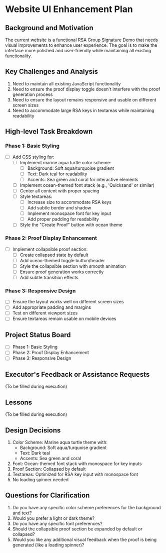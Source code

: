 # Website UI Enhancement Plan

## Background and Motivation
The current website is a functional RSA Group Signature Demo that needs visual improvements to enhance user experience. The goal is to make the interface more polished and user-friendly while maintaining all existing functionality.

## Key Challenges and Analysis
1. Need to maintain all existing JavaScript functionality
2. Need to ensure the proof display toggle doesn't interfere with the proof generation process
3. Need to ensure the layout remains responsive and usable on different screen sizes
4. Need to accommodate large RSA keys in textareas while maintaining readability

## High-level Task Breakdown

### Phase 1: Basic Styling
- [ ] Add CSS styling for:
  - [ ] Implement marine aqua turtle color scheme:
    - [ ] Background: Soft aqua/turquoise gradient
    - [ ] Text: Dark teal for readability
    - [ ] Accents: Sea green and coral for interactive elements
  - [ ] Implement ocean-themed font stack (e.g., 'Quicksand' or similar)
  - [ ] Center all content with proper spacing
  - [ ] Style textareas:
    - [ ] Increase size to accommodate RSA keys
    - [ ] Add subtle border and shadow
    - [ ] Implement monospace font for key input
    - [ ] Add proper padding for readability
  - [ ] Style the "Create Proof" button with ocean theme

### Phase 2: Proof Display Enhancement
- [ ] Implement collapsible proof section:
  - [ ] Create collapsed state by default
  - [ ] Add ocean-themed toggle button/header
  - [ ] Style the collapsible section with smooth animation
  - [ ] Ensure proof generation works correctly
  - [ ] Add subtle transition effects

### Phase 3: Responsive Design
- [ ] Ensure the layout works well on different screen sizes
- [ ] Add appropriate padding and margins
- [ ] Test on different viewport sizes
- [ ] Ensure textareas remain usable on mobile devices

## Project Status Board
- [ ] Phase 1: Basic Styling
- [ ] Phase 2: Proof Display Enhancement
- [ ] Phase 3: Responsive Design

## Executor's Feedback or Assistance Requests
(To be filled during execution)

## Lessons
(To be filled during execution)

## Design Decisions
1. Color Scheme: Marine aqua turtle theme with:
   - Background: Soft aqua/turquoise gradient
   - Text: Dark teal
   - Accents: Sea green and coral
2. Font: Ocean-themed font stack with monospace for key inputs
3. Proof Section: Collapsed by default
4. Textareas: Optimized for RSA key input with monospace font
5. No loading spinner needed

## Questions for Clarification
1. Do you have any specific color scheme preferences for the background and text?
2. Would you prefer a light or dark theme?
3. Do you have any specific font preferences?
4. Should the collapsible proof section be expanded by default or collapsed?
5. Would you like any additional visual feedback when the proof is being generated (like a loading spinner)? 